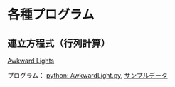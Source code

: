 # 各種プログラム

## 連立方程式（行列計算）

[Awkward Lights](https://judge.u-aizu.ac.jp/onlinejudge/description.jsp?id=1308)

プログラム： [python: AwkwardLight.py](./AwkwardLight.py), [サンプルデータ](./awkwardlight_data/)

